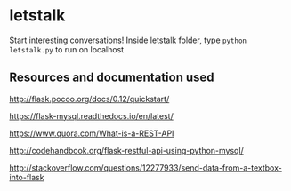 # letstalk
Start interesting conversations!
Inside letstalk folder, type
```python letstalk.py``` to run on localhost

## Resources and documentation used

http://flask.pocoo.org/docs/0.12/quickstart/

https://flask-mysql.readthedocs.io/en/latest/

https://www.quora.com/What-is-a-REST-API

http://codehandbook.org/flask-restful-api-using-python-mysql/

http://stackoverflow.com/questions/12277933/send-data-from-a-textbox-into-flask
